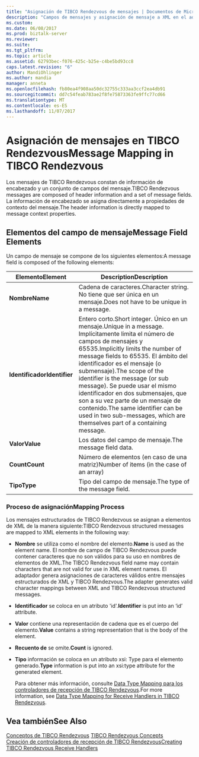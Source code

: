 ```yaml
---
title: "Asignación de TIBCO Rendezvous de mensajes | Documentos de Microsoft"
description: "Campos de mensajes y asignación de mensaje a XML en el adaptador de BizTalk para TIBCO Rendezvous"
ms.custom: 
ms.date: 06/08/2017
ms.prod: biztalk-server
ms.reviewer: 
ms.suite: 
ms.tgt_pltfrm: 
ms.topic: article
ms.assetid: 62793bec-f076-425c-b25e-c4be5bd93cc8
caps.latest.revision: "6"
author: MandiOhlinger
ms.author: mandia
manager: anneta
ms.openlocfilehash: fb80ea4f908aa50dc32755c333aa3ccf2ea4db91
ms.sourcegitcommit: dd7c54feab783ae2f8fe75873363fe9ffc77cd66
ms.translationtype: MT
ms.contentlocale: es-ES
ms.lasthandoff: 11/07/2017
---
```

# <a name="message-mapping-in-tibco-rendezvous"></a><span data-ttu-id="feeb0-103">Asignación de mensajes en TIBCO Rendezvous</span><span class="sxs-lookup"><span data-stu-id="feeb0-103">Message Mapping in TIBCO Rendezvous</span></span>
<span data-ttu-id="feeb0-104">Los mensajes de TIBCO Rendezvous constan de información de encabezado y un conjunto de campos del mensaje.</span><span class="sxs-lookup"><span data-stu-id="feeb0-104">TIBCO Rendezvous messages are composed of header information and a set of message fields.</span></span> <span data-ttu-id="feeb0-105">La información de encabezado se asigna directamente a propiedades de contexto del mensaje.</span><span class="sxs-lookup"><span data-stu-id="feeb0-105">The header information is directly mapped to message context properties.</span></span>  
  
## <a name="message-field-elements"></a><span data-ttu-id="feeb0-106">Elementos del campo de mensaje</span><span class="sxs-lookup"><span data-stu-id="feeb0-106">Message Field Elements</span></span>  
 <span data-ttu-id="feeb0-107">Un campo de mensaje se compone de los siguientes elementos:</span><span class="sxs-lookup"><span data-stu-id="feeb0-107">A message field is composed of the following elements:</span></span>  
  
|<span data-ttu-id="feeb0-108">Elemento</span><span class="sxs-lookup"><span data-stu-id="feeb0-108">Element</span></span>|<span data-ttu-id="feeb0-109">Description</span><span class="sxs-lookup"><span data-stu-id="feeb0-109">Description</span></span>|  
|-------------|-----------------|  
|<span data-ttu-id="feeb0-110">**Nombre**</span><span class="sxs-lookup"><span data-stu-id="feeb0-110">**Name**</span></span>|<span data-ttu-id="feeb0-111">Cadena de caracteres.</span><span class="sxs-lookup"><span data-stu-id="feeb0-111">Character string.</span></span> <span data-ttu-id="feeb0-112">No tiene que ser única en un mensaje.</span><span class="sxs-lookup"><span data-stu-id="feeb0-112">Does not have to be unique in a message.</span></span>|  
|<span data-ttu-id="feeb0-113">**Identificador**</span><span class="sxs-lookup"><span data-stu-id="feeb0-113">**Identifier**</span></span>|<span data-ttu-id="feeb0-114">Entero corto.</span><span class="sxs-lookup"><span data-stu-id="feeb0-114">Short integer.</span></span> <span data-ttu-id="feeb0-115">Único en un mensaje.</span><span class="sxs-lookup"><span data-stu-id="feeb0-115">Unique in a message.</span></span> <span data-ttu-id="feeb0-116">Implícitamente limita el número de campos de mensajes y 65535.</span><span class="sxs-lookup"><span data-stu-id="feeb0-116">Implicitly limits the number of message fields to 65535.</span></span> <span data-ttu-id="feeb0-117">El ámbito del identificador es el mensaje (o submensaje).</span><span class="sxs-lookup"><span data-stu-id="feeb0-117">The scope of the identifier is the message (or sub message).</span></span> <span data-ttu-id="feeb0-118">Se puede usar el mismo identificador en dos submensajes, que son a su vez parte de un mensaje de contenido.</span><span class="sxs-lookup"><span data-stu-id="feeb0-118">The same identifier can be used in two sub-messages, which are themselves part of a containing message.</span></span>|  
|<span data-ttu-id="feeb0-119">**Valor**</span><span class="sxs-lookup"><span data-stu-id="feeb0-119">**Value**</span></span>|<span data-ttu-id="feeb0-120">Los datos del campo de mensaje.</span><span class="sxs-lookup"><span data-stu-id="feeb0-120">The message field data.</span></span>|  
|<span data-ttu-id="feeb0-121">**Count**</span><span class="sxs-lookup"><span data-stu-id="feeb0-121">**Count**</span></span>|<span data-ttu-id="feeb0-122">Número de elementos (en caso de una matriz)</span><span class="sxs-lookup"><span data-stu-id="feeb0-122">Number of items (in the case of an array)</span></span>|  
|<span data-ttu-id="feeb0-123">**Tipo**</span><span class="sxs-lookup"><span data-stu-id="feeb0-123">**Type**</span></span>|<span data-ttu-id="feeb0-124">Tipo del campo de mensaje.</span><span class="sxs-lookup"><span data-stu-id="feeb0-124">The type of the message field.</span></span>|  
  
### <a name="mapping-process"></a><span data-ttu-id="feeb0-125">Proceso de asignación</span><span class="sxs-lookup"><span data-stu-id="feeb0-125">Mapping Process</span></span>  
 <span data-ttu-id="feeb0-126">Los mensajes estructurados de TIBCO Rendezvous se asignan a elementos de XML de la manera siguiente:</span><span class="sxs-lookup"><span data-stu-id="feeb0-126">TIBCO Rendezvous structured messages are mapped to XML elements in the following way:</span></span>  
  
-   <span data-ttu-id="feeb0-127">**Nombre** se utiliza como el nombre del elemento.</span><span class="sxs-lookup"><span data-stu-id="feeb0-127">**Name** is used as the element name.</span></span> <span data-ttu-id="feeb0-128">El nombre de campo de TIBCO Rendezvous puede contener caracteres que no son válidos para su uso en nombres de elementos de XML.</span><span class="sxs-lookup"><span data-stu-id="feeb0-128">The TIBCO Rendezvous field name may contain characters that are not valid for use in XML element names.</span></span> <span data-ttu-id="feeb0-129">El adaptador genera asignaciones de caracteres válidos entre mensajes estructurados de XML y TIBCO Rendezvous.</span><span class="sxs-lookup"><span data-stu-id="feeb0-129">The adapter generates valid character mappings between XML and TIBCO Rendezvous structured messages.</span></span>  
  
-   <span data-ttu-id="feeb0-130">**Identificador** se coloca en un atributo 'id'.</span><span class="sxs-lookup"><span data-stu-id="feeb0-130">**Identifier** is put into an ‘id’ attribute.</span></span>  
  
-   <span data-ttu-id="feeb0-131">**Valor** contiene una representación de cadena que es el cuerpo del elemento.</span><span class="sxs-lookup"><span data-stu-id="feeb0-131">**Value** contains a string representation that is the body of the element.</span></span>  
  
-   <span data-ttu-id="feeb0-132">**Recuento de** se omite.</span><span class="sxs-lookup"><span data-stu-id="feeb0-132">**Count** is ignored.</span></span>  
  
-   <span data-ttu-id="feeb0-133">**Tipo** información se coloca en un atributo xsi: Type para el elemento generado.</span><span class="sxs-lookup"><span data-stu-id="feeb0-133">**Type** information is put into an xsi:type attribute for the generated element.</span></span>  
  
     <span data-ttu-id="feeb0-134">Para obtener más información, consulte [Data Type Mapping para los controladores de recepción de TIBCO Rendezvous](../core/data-type-mapping-for-receive-handlers-in-tibco-rendezvous.md).</span><span class="sxs-lookup"><span data-stu-id="feeb0-134">For more information, see [Data Type Mapping for Receive Handlers in TIBCO Rendezvous](../core/data-type-mapping-for-receive-handlers-in-tibco-rendezvous.md).</span></span>  
  
## <a name="see-also"></a><span data-ttu-id="feeb0-135">Vea también</span><span class="sxs-lookup"><span data-stu-id="feeb0-135">See Also</span></span>  
 <span data-ttu-id="feeb0-136">[Conceptos de TIBCO Rendezvous](../core/tibco-rendezvous-concepts.md) </span><span class="sxs-lookup"><span data-stu-id="feeb0-136">[TIBCO Rendezvous Concepts](../core/tibco-rendezvous-concepts.md) </span></span>  
 [<span data-ttu-id="feeb0-137">Creación de controladores de recepción de TIBCO Rendezvous</span><span class="sxs-lookup"><span data-stu-id="feeb0-137">Creating TIBCO Rendezvous Receive Handlers</span></span>](../core/creating-tibco-rendezvous-receive-handlers.md)